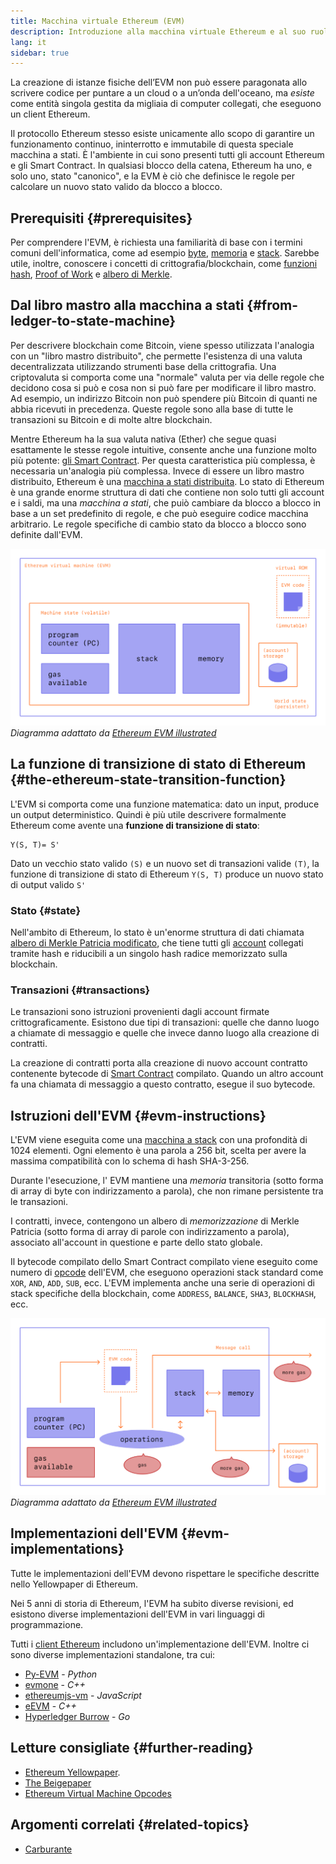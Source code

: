 ```yaml
---
title: Macchina virtuale Ethereum (EVM)
description: Introduzione alla macchina virtuale Ethereum e al suo ruolo per quanto riguarda stato, transazioni e Smart Contract.
lang: it
sidebar: true
---
```


La creazione di istanze fisiche dell’EVM non può essere paragonata allo scrivere codice per puntare a un cloud o a un’onda dell'oceano, ma _esiste_ come entità singola gestita da migliaia di computer collegati, che eseguono un client Ethereum.

Il protocollo Ethereum stesso esiste unicamente allo scopo di garantire un funzionamento continuo, ininterrotto e immutabile di questa speciale macchina a stati. È l'ambiente in cui sono presenti tutti gli account Ethereum e gli Smart Contract. In qualsiasi blocco della catena, Ethereum ha uno, e solo uno, stato "canonico", e la EVM è ciò che definisce le regole per calcolare un nuovo stato valido da blocco a blocco.

## Prerequisiti {#prerequisites}

Per comprendere l'EVM, è richiesta una familiarità di base con i termini comuni dell'informatica, come ad esempio [byte](https://en.wikipedia.org/wiki/Byte), [memoria](https://en.wikipedia.org/wiki/Computer_memory) e [stack](<https://en.wikipedia.org/wiki/Stack_(abstract_data_type)>). Sarebbe utile, inoltre, conoscere i concetti di crittografia/blockchain, come [funzioni hash](https://en.wikipedia.org/wiki/Cryptographic_hash_function), [Proof of Work](https://en.wikipedia.org/wiki/Proof_of_work) e [albero di Merkle](https://en.wikipedia.org/wiki/Merkle_tree).

## Dal libro mastro alla macchina a stati {#from-ledger-to-state-machine}

Per descrivere blockchain come Bitcoin, viene spesso utilizzata l'analogia con un "libro mastro distribuito", che permette l'esistenza di una valuta decentralizzata utilizzando strumenti base della crittografia. Una criptovaluta si comporta come una "normale" valuta per via delle regole che decidono cosa si può e cosa non si può fare per modificare il libro mastro. Ad esempio, un indirizzo Bitcoin non può spendere più Bitcoin di quanti ne abbia ricevuti in precedenza. Queste regole sono alla base di tutte le transazioni su Bitcoin e di molte altre blockchain.

Mentre Ethereum ha la sua valuta nativa (Ether) che segue quasi esattamente le stesse regole intuitive, consente anche una funzione molto più potente: [gli Smart Contract](/developers/docs/smart-contracts/). Per questa caratteristica più complessa, è necessaria un'analogia più complessa. Invece di essere un libro mastro distribuito, Ethereum è una [macchina a stati distribuita](https://en.wikipedia.org/wiki/Finite-state_machine). Lo stato di Ethereum è una grande enorme struttura di dati che contiene non solo tutti gli account e i saldi, ma una _macchina a stati_, che puiò cambiare da blocco a blocco in base a un set predefinito di regole, e che può eseguire codice macchina arbitrario. Le regole specifiche di cambio stato da blocco a blocco sono definite dall'EVM.

![Ddiagramma che mostra la composizione dell'EVM](../../../../../developers/docs/evm/evm.png) _Diagramma adattato da [Ethereum EVM illustrated](https://takenobu-hs.github.io/downloads/ethereum_evm_illustrated.pdf)_

## La funzione di transizione di stato di Ethereum {#the-ethereum-state-transition-function}

L'EVM si comporta come una funzione matematica: dato un input, produce un output deterministico. Quindi è più utile descrivere formalmente Ethereum come avente una **funzione di transizione di stato**:

```
Y(S, T)= S'
```

Dato un vecchio stato valido `(S)` e un nuovo set di transazioni valide `(T)`, la funzione di transizione di stato di Ethereum `Y(S, T)` produce un nuovo stato di output valido `S'`

### Stato {#state}

Nell'ambito di Ethereum, lo stato è un'enorme struttura di dati chiamata [albero di Merkle Patricia modificato](https://eth.wiki/en/fundamentals/patricia-tree), che tiene tutti gli [account](/developers/docs/accounts/) collegati tramite hash e riducibili a un singolo hash radice memorizzato sulla blockchain.

### Transazioni {#transactions}

Le transazioni sono istruzioni provenienti dagli account firmate crittograficamente. Esistono due tipi di transazioni: quelle che danno luogo a chiamate di messaggio e quelle che invece danno luogo alla creazione di contratti.

La creazione di contratti porta alla creazione di nuovo account contratto contenente bytecode di [Smart Contract](/developers/docs/smart-contracts/anatomy/) compilato. Quando un altro account fa una chiamata di messaggio a questo contratto, esegue il suo bytecode.

## Istruzioni dell'EVM {#evm-instructions}

L'EVM viene eseguita come una [macchina a stack](https://en.wikipedia.org/wiki/Stack_machine) con una profondità di 1024 elementi. Ogni elemento è una parola a 256 bit, scelta per avere la massima compatibilità con lo schema di hash SHA-3-256.

Durante l'esecuzione, l' EVM mantiene una _memoria_ transitoria (sotto forma di array di byte con indirizzamento a parola), che non rimane persistente tra le transazioni.

I contratti, invece, contengono un albero di _memorizzazione_ di Merkle Patricia (sotto forma di array di parole con indirizzamento a parola), associato all'account in questione e parte dello stato globale.

Il bytecode compilato dello Smart Contract compilato viene eseguito come numero di [opcode](https://www.ethervm.io/) dell'EVM, che eseguono operazioni stack standard come `XOR`, `AND`, `ADD`, `SUB`, ecc. L'EVM implementa anche una serie di operazioni di stack specifiche della blockchain, come `ADDRESS`, `BALANCE`, `SHA3`, `BLOCKHASH`, ecc.

![Diagramma che mostra dove serve il carburante nelle operazioni dell'EVM](../../../../../developers/docs/gas/gas.png) _Diagramma adattato da [Ethereum EVM illustrated](https://takenobu-hs.github.io/downloads/ethereum_evm_illustrated.pdf)_

## Implementazioni dell'EVM {#evm-implementations}

Tutte le implementazioni dell'EVM devono rispettare le specifiche descritte nello Yellowpaper di Ethereum.

Nei 5 anni di storia di Ethereum, l'EVM ha subito diverse revisioni, ed esistono diverse implementazioni dell'EVM in vari linguaggi di programmazione.

Tutti i [client Ethereum](/developers/docs/nodes-and-clients/#clients) includono un'implementazione dell'EVM. Inoltre ci sono diverse implementazioni standalone, tra cui:

- [Py-EVM](https://github.com/ethereum/py-evm) - _Python_
- [evmone](https://github.com/ethereum/evmone) - _C++_
- [ethereumjs-vm](https://github.com/ethereumjs/ethereumjs-vm) - _JavaScript_
- [eEVM](https://github.com/microsoft/eevm) - _C++_
- [Hyperledger Burrow](https://github.com/hyperledger/burrow) - _Go_

## Letture consigliate {#further-reading}

- [Ethereum Yellowpaper](https://ethereum.github.io/yellowpaper/paper.pdf).
- [The Beigepaper](https://github.com/chronaeon/beigepaper)
- [Ethereum Virtual Machine Opcodes](https://www.ethervm.io/)

## Argomenti correlati {#related-topics}

- [Carburante](/developers/docs/gas/)
